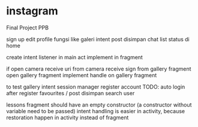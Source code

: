 # instagram
 Final Project PPB 

sign up
edit profile
fungsi like
galeri intent
post disimpan
chat
list status di home

create intent listener in main act
implement in fragment

if open camera
    receive uri from camera
    receive sign from gallery fragment
    open gallery fragment
    implement handle on gallery fragment


to test
    gallery intent
    session manager
    register account TODO: auto login after register
    favourites / post disimpan
    search user

lessons
    fragment should have an empty constructor (a constructor without variable need to be passed)
    intent handling is easier in activity, because restoration happen in activity instead of fragment
